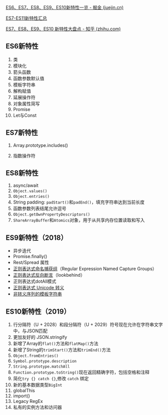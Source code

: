 [ES6、ES7、ES8、ES9、ES10新特性一览 - 掘金 (juejin.cn)](https://juejin.cn/post/6844903811622912014)

[ES7-ES11新特性汇总](https://blog.csdn.net/qwx_qidian/article/details/107352785)

[ES7、ES8、ES9、ES10 新特性大盘点 - 知乎 (zhihu.com)](https://zhuanlan.zhihu.com/p/99342755)

## ES6新特性

1. 类
2. 模块化
3. 箭头函数
4. 函数参数默认值
5. 模板字符串
6. 解构赋值
7. 延展操作符
8. 对象属性简写
9. Promise
10. Let与Const

## ES7新特性

1. Array.prototype.includes()

2. 指数操作符

## ES8新特性

1. async/await
2. `Object.values()`
3. `Object.entries()`
4. String padding: `padStart()`和`padEnd()`，填充字符串达到当前长度
5. 函数参数列表结尾允许逗号
6. `Object.getOwnPropertyDescriptors()`
7. `ShareArrayBuffer`和`Atomics`对象，用于从共享内存位置读取和写入

## ES9新特性（2018）

- 异步迭代
- Promise.finally()
- Rest/Spread 属性
- [正则表达式命名捕获组](https://link.juejin.cn?target=http%3A%2F%2Fesnext.justjavac.com%2Fproposal%2Fregexp-named-groups.html)（Regular Expression Named Capture Groups）
- [正则表达式反向断言](https://link.juejin.cn?target=https%3A%2F%2Fsegmentfault.com%2Fa%2F1190000006824133)（lookbehind）
- 正则表达式dotAll模式
- [正则表达式 Unicode 转义](https://juejin.cn/post/6844903622870827022#heading-1)
- [非转义序列的模板字符串](https://juejin.cn/post/6844903622870827022#heading-1)

## ES10新特性（2019）

1. 行分隔符（U + 2028）和段分隔符（U + 2029）符号现在允许在字符串文字中，与JSON匹配
2. 更加友好的 JSON.stringify
3. 新增了Array的`flat()`方法和`flatMap()`方法
4. 新增了String的`trimStart()`方法和`trimEnd()`方法
5. `Object.fromEntries()`
6. `Symbol.prototype.description`
7. `String.prototype.matchAll`
8. `Function.prototype.toString()`现在返回精确字符，包括空格和注释
9. 简化`try {} catch {}`,修改 `catch` 绑定
10. 新的基本数据类型`BigInt`
11. globalThis
12. import()
13. Legacy RegEx
14. 私有的实例方法和访问器
